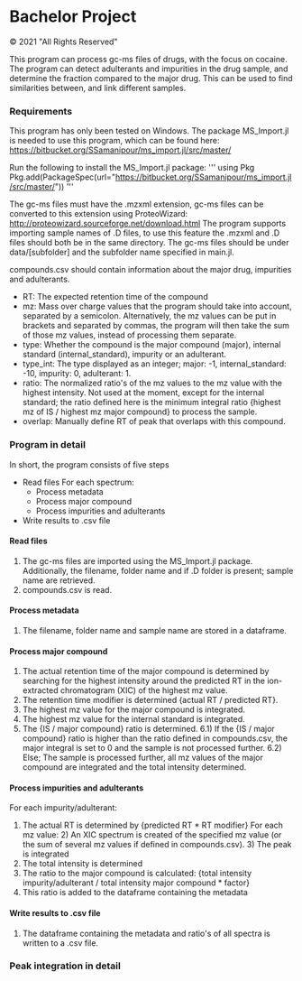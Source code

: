 # Bachelor Project

© 2021 "All Rights Reserved"

This program can process gc-ms files of drugs, with the focus on cocaine. The program can detect adulterants and impurities in the drug sample, and determine the fraction compared to the major drug. This can be used to find similarities between, and link different samples.


### Requirements

This program has only been tested on Windows.
The package MS_Import.jl is needed to use this program, which can be found here: https://bitbucket.org/SSamanipour/ms_import.jl/src/master/

Run the following to install the MS_Import.jl package:
'''
using Pkg
Pkg.add(PackageSpec(url="https://bitbucket.org/SSamanipour/ms_import.jl/src/master/"))
'''

The gc-ms files must have the .mzxml extension, gc-ms files can be converted to this extension using ProteoWizard: http://proteowizard.sourceforge.net/download.html
The program supports importing sample names of .D files, to use this feature the .mzxml and .D files should both be in the same directory.
The gc-ms files should be under data/[subfolder] and the subfolder name specified in main.jl.

compounds.csv should contain information about the major drug, impurities and adulterants.
- RT: The expected retention time of the compound
- mz: Mass over charge values that the program should take into account, separated by a semicolon. Alternatively, the mz values can be put in brackets and separated by commas, the program will then take the sum of those mz values, instead of processing them separate.
- type: Whether the compound is the major compound (major), internal standard (internal_standard), impurity or an adulterant.
- type_int: The type displayed as an integer; major: -1, internal_standard: -10, impurity: 0, adulterant: 1.
- ratio: The normalized ratio's of the mz values to the mz value with the highest intensity. Not used at the moment, except for the internal standard; the ratio defined here is the minimum integral ratio {highest mz of IS / highest mz major compound} to process the sample.
- overlap: Manually define RT of peak that overlaps with this compound.


### Program in detail


In short, the program consists of five steps
- Read files
  For each spectrum:
    - Process metadata
    - Process major compound 
    - Process impurities and adulterants
- Write results to .csv file


#### Read files
1) The gc-ms files are imported using the MS_Import.jl package. Additionally, the filename, folder name and if .D folder is present; sample name are retrieved.
2) compounds.csv is read.

#### Process metadata
1) The filename, folder name and sample name are stored in a dataframe.

#### Process major compound
1) The actual retention time of the major compound is determined by searching for the highest intensity around the predicted RT in the ion-extracted chromatogram (XIC) of the highest mz value.
2) The retention time modifier is determined {actual RT / predicted RT}.
3) The highest mz value for the major compound is integrated.
4) The highest mz value for the internal standard is integrated.
5) The {IS / major compound} ratio is determined.
6.1) If the {IS / major compound} ratio is higher than the ratio defined in compounds.csv, the major integral is set to 0 and the sample is not processed further.
6.2) Else; The sample is processed further, all mz values of the major compound are integrated and the total intensity determined.

#### Process impurities and adulterants
For each impurity/adulterant:
  1) The actual RT is determined by {predicted RT * RT modifier}
  For each mz value:
    2) An XIC spectrum is created of the specified mz value (or the sum of several mz values if defined in compounds.csv).
    3) The peak is integrated
  4) The total intensity is determined
  5) The ratio to the major compound is calculated: {total intensity impurity/adulterant / total intensity major compound * factor}
  6) This ratio is added to the dataframe containing the metadata


#### Write results to .csv file
1) The dataframe containing the metadata and ratio's of all spectra is written to a .csv file.


### Peak integration in detail



